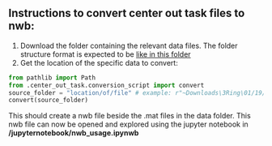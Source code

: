 ## Instructions to convert center out task files to nwb:
1. Download the folder containing the relevant data files. The folder structure format is 
expected to be [like in this folder](https://drive.google.com/drive/folders/1bYnIV7DH7leNshBGM0uHPp27YuxRKHKI)
2. Get the location of the specific data to convert:
```python
from pathlib import Path
from .center_out_task.conversion_script import convert
source_folder = "location/of/file" # example: r"~Downloads\3Ring\01/19/2017"
convert(source_folder)
```
This should create a nwb file beside the .mat files in the data folder.
This nwb file can now be opened and explored using the jupyter notebook in
__/jupyternotebook/nwb_usage.ipynwb__